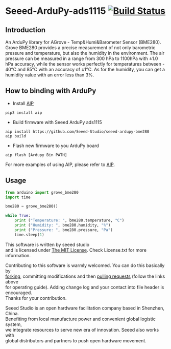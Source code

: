 # Seeed-ArduPy-ads1115 [![Build Status](https://travis-ci.com/Seeed-Studio/seeed-ardupy-ads1115.svg?branch=master)](https://travis-ci.com/Seeed-Studio/seeed-ardupy-ads1115)

## Introduction

An ArduPy library for AGrove - Temp&Humi&Barometer Sensor (BME280). Grove BME280 provides a precise measurement of not only barometric pressure and temperature, but also the humidity in the environment. The air pressure can be measured in a range from 300 hPa to 1100hPa with ±1.0 hPa accuracy, while the sensor works perfectly for temperatures between - 40℃ and 85℃ with an accuracy of ±1℃. As for the humidity, you can get a humidity value with an error less than 3%.



## How to binding with ArduPy

- Install [AIP](https://github.com/Seeed-Studio/ardupy-aip)
```shell
pip3 install aip
```
- Build firmware with Seeed ArduPy ads1115
```shell
aip install https://github.com/Seeed-Studio/seeed-ardupy-bme280
aip build
```
- Flash new firmware to you ArduPy board
```shell
aip flash [Ardupy Bin PATH]
```
For more examples of using AIP, please refer to [AIP](https://github.com/Seeed-Studio/ardupy-aip).

## Usage

```python
from arduino import grove_bme280
import time

bme280 = grove_bme280()

while True:
    print ("Temperature: ", bme280.temperature, "C")
    print ("Humidity: ", bme280.humidity, "%")
    print ("Pressure: ", bme280.pressure, "Pa")
    time.sleep(1)

```


This software is written by seeed studio<br>
and is licensed under [The MIT License](http://opensource.org/licenses/mit-license.php). Check License.txt for more information.<br>

Contributing to this software is warmly welcomed. You can do this basically by<br>
[forking](https://help.github.com/articles/fork-a-repo), committing modifications and then [pulling requests](https://help.github.com/articles/using-pull-requests) (follow the links above<br>
for operating guide). Adding change log and your contact into file header is encouraged.<br>
Thanks for your contribution.

Seeed Studio is an open hardware facilitation company based in Shenzhen, China. <br>
Benefiting from local manufacture power and convenient global logistic system, <br>
we integrate resources to serve new era of innovation. Seeed also works with <br>
global distributors and partners to push open hardware movement.<br>